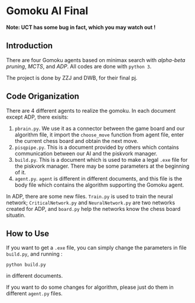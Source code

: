 # Gomoku AI Final
**Note: UCT has some bug in fact, which you may watch out !**
## Introduction
There are four Gomoku agents based on minimax search with *alpha-beta pruning*, *MCTS*, and *ADP*. All codes are done with `python 3`.

The project is done by ZZJ and DWB, for their final pj.

## Code Origanization
There are 4 different agents to realize the gomoku. In each document except ADP, there exisits:
1. `pbrain.py`. We use it as a connector between the game board and our algorithm file, it import the `choose_move` function from agent file, enter the current chess board and obtain the next move.
2. `pisqpipe.py`. This is a document provided by others which contains communication between our AI and the piskvork manager.
3. `build.py`. This is a document which is used to make a legal `.exe` file for the piskvork manager. There may be some parameters at the beginning of it.
4. `agent.py`. `agent` is different in different documents, and this file is the body file which contains the algorithm supporting the Gomoku agent. 


In ADP, there are some new files. `Train.py` is used to train the neural network; `CriticalNetwork.py` and `NeuralNetwork.py` are two networks created for ADP, and `board.py` help the networks know the chess board situatin.

## How to Use
If you want to get a `.exe` file, you can simply change the parameters in file `build.py`, and running :

    python build.py

in different documents.

If you want to do some changes for algorithm, please just do them in different `agent.py` files.